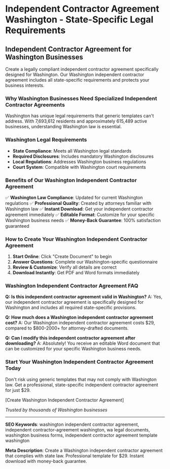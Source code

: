 # Independent Contractor Agreement Washington - State-Specific Legal Requirements

## Independent Contractor Agreement for Washington Businesses

Create a legally compliant independent contractor agreement specifically designed for Washington. Our Washington independent contractor agreement includes all state-specific requirements and protects your business interests.

### Why Washington Businesses Need Specialized Independent Contractor Agreements

Washington has unique legal requirements that generic templates can't address. With 7,693,612 residents and approximately 615,489 active businesses, understanding Washington law is essential.

### Washington Legal Requirements

- **State Compliance**: Meets all Washington legal standards
- **Required Disclosures**: Includes mandatory Washington disclosures
- **Local Regulations**: Addresses Washington business regulations
- **Court System**: Compatible with Washington court requirements

### Benefits of Our Washington Independent Contractor Agreement

✅ **Washington Law Compliance**: Updated for current Washington regulations
✅ **Professional Quality**: Created by attorneys familiar with Washington law
✅ **Instant Download**: Get your independent contractor agreement immediately
✅ **Editable Format**: Customize for your specific Washington business needs
✅ **Money-Back Guarantee**: 100% satisfaction guaranteed

### How to Create Your Washington Independent Contractor Agreement

1. **Start Online**: Click "Create Document" to begin
2. **Answer Questions**: Complete our Washington-specific questionnaire
3. **Review & Customize**: Verify all details are correct
4. **Download Instantly**: Get PDF and Word formats immediately

### Washington Independent Contractor Agreement FAQ

**Q: Is this independent contractor agreement valid in Washington?**
A: Yes, our independent contractor agreement is specifically designed for Washington and includes all required state-specific provisions.

**Q: How much does a Washington independent contractor agreement cost?**
A: Our Washington independent contractor agreement costs $29, compared to $800-2000+ for attorney-drafted documents.

**Q: Can I modify this independent contractor agreement after downloading?**
A: Absolutely! You receive an editable Word document that can be customized for your specific Washington business needs.

### Start Your Washington Independent Contractor Agreement Today

Don't risk using generic templates that may not comply with Washington law. Get a professional, state-specific independent contractor agreement for just $29.

[Create Washington Independent Contractor Agreement]

_Trusted by thousands of Washington businesses_

---

**SEO Keywords**: washington independent contractor agreement, independent contractor-agreement washington, wa legal documents, washington business forms, independent contractor agreement template washington

**Meta Description**: Create a Washington independent contractor agreement that complies with state law. Professional template for $29. Instant download with money-back guarantee.
